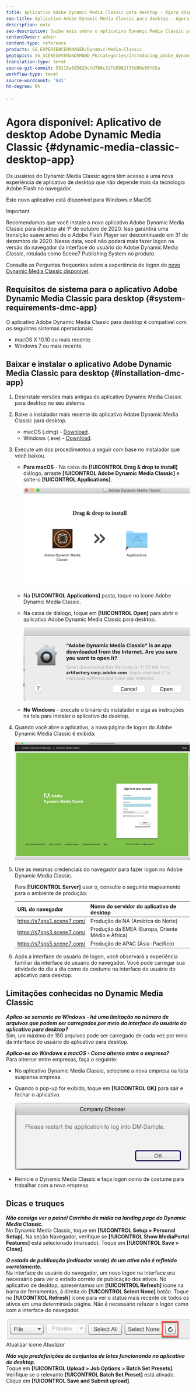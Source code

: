 ```yaml
---
title: Aplicativo Adobe Dynamic Media Classic para desktop - Agora disponível
seo-title: Aplicativo Adobe Dynamic Media Classic para desktop - Agora disponível
description: nulo
seo-description: Saiba mais sobre o aplicativo Dynamic Media Classic para desktop.
contentOwner: admin
content-type: reference
products: SG_EXPERIENCEMANAGER/Dynamic-Media-Classic
geptopics: SG_SCENESEVENONDEMAND_PK/categories/introducing_adobe_dynamic_media_classic
translation-type: tm+mt
source-git-commit: 59116a685629cfd788c32fb5082f35d90e66fb5a
workflow-type: tm+mt
source-wordcount: '641'
ht-degree: 0%

---
```



# Agora disponível: Aplicativo de desktop Adobe Dynamic Media Classic {#dynamic-media-classic-desktop-app}

Os usuários do Dynamic Media Classic agora têm acesso a uma nova experiência de aplicativo de desktop que não depende mais da tecnologia Adobe Flash no navegador.

Este novo aplicativo está disponível para Windows e MacOS.

>[!IMPORTANT]
>
>Recomendamos que você instale o novo aplicativo Adobe Dynamic Media Classic para desktop até 1º de outubro de 2020. Isso garantirá uma transição suave antes de o Adobe Flash Player ser descontinuado em 31 de dezembro de 2020. Nessa data, você não poderá mais fazer logon na versão do navegador da interface do usuário do Adobe Dynamic Media Classic, rotulada como Scene7 Publishing System no produto.

Consulte as Perguntas frequentes sobre a experiência de logon do [novo Dynamic Media Classic disponível](/help/new-ui-2020.md).

## Requisitos de sistema para o aplicativo Adobe Dynamic Media Classic para desktop {#system-requirements-dmc-app}

O aplicativo Adobe Dynamic Media Classic para desktop é compatível com os seguintes sistemas operacionais:
* macOS X 10.10 ou mais recente.
* Windows 7 ou mais recente.

## Baixar e instalar o aplicativo Adobe Dynamic Media Classic para desktop {#installation-dmc-app}

1. Desinstale versões mais antigas do aplicativo Dynamic Media Classic para desktop no seu sistema.

1. Baixe o instalador mais recente do aplicativo Adobe Dynamic Media Classic para desktop.

   * macOS (.dmg) - [Download](http://download.macromedia.com/dynamic-media-classic/20.20.1/adobe-dynamic-media-classic-20.20.1.dmg).
   * Windows (.exe) - [Download](lhttp://download.macromedia.com/dynamic-media-classic/20.20.1/adobe-dynamic-media-classic-20.20.1.exe).

1. Execute um dos procedimentos a seguir com base no instalador que você baixou.

   * **Para macOS** - Na caixa de **[!UICONTROL Drag & drop to install]** diálogo, arraste **[!UICONTROL Adobe Dynamic Media Classic]** e solte-o **[!UICONTROL Applications]**.

      ![Arraste e solte a instalação no macOS](/help/assets/dragondrop-install.png)

   * Na **[!UICONTROL Applications]** pasta, toque no ícone Adobe Dynamic Media Classic.
   * Na caixa de diálogo, toque em **[!UICONTROL Open]** para abrir o aplicativo Adobe Dynamic Media Classic para desktop.

      ![Abrir aplicativo baixado](/help/assets/open-dmclassicapp.png)

   * **No Windows** - execute o binário do instalador e siga as instruções na tela para instalar o aplicativo de desktop.

1. Quando você abre o aplicativo, a nova página de logon do Adobe Dynamic Media Classic é exibida:

   ![Logon no Dynamic Media Classic](/help/assets/dmclassic-login.png)

1. Use as mesmas credenciais do navegador para fazer logon no Adobe Dynamic Media Classic.

   Para **[!UICONTROL Server]** usar o, consulte o seguinte mapeamento para o ambiente de produção:

   | URL do navegador | Nome do servidor do aplicativo de desktop |
   |---|---|
   | https://s7sps1.scene7.com/ | Produção de NA (América do Norte) |
   | https://s7sps3.scene7.com/ | Produção da EMEA (Europa, Oriente Médio e África) |
   | https://s7sps5.scene7.com/ | Produção de APAC (Ásia-Pacífico) |

1. Após a interface de usuário de logon, você observará a experiência familiar da interface de usuário do navegador. Você pode carregar sua atividade do dia a dia como de costume na interface do usuário do aplicativo para desktop.

## Limitações conhecidas no Dynamic Media Classic

**_Aplica-se somente ao Windows - há uma limitação no número de arquivos que podem ser carregados por meio da interface do usuário do aplicativo para desktop?_**<br> Sim, um máximo de 150 arquivos pode ser carregado de cada vez por meio da interface do usuário do aplicativo para desktop.

**_Aplica-se ao Windows e macOS - Como alterno entre o empresa?_**<br> Para alternar entre empresas, faça o seguinte:
* No aplicativo Dynamic Media Classic, selecione a nova empresa na lista suspensa empresa.
* Quando o pop-up for exibido, toque em **[!UICONTROL OK]** para sair e fechar o aplicativo.

   ![Reinicie o aplicativo para usar a nova empresa](/help/assets/dmclassic-new-company.png)
* Reinicie o Dynamic Media Classic e faça logon como de costume para trabalhar com a nova empresa.

## Dicas e truques

**_Não consigo ver o painel Carrinho de mídia na landing page do Dynamic Media Classic._**<br> No Dynamic Media Classic, toque em **[!UICONTROL Setup > Personal Setup]**. Na seção Navegador, verifique se **[!UICONTROL Show MediaPortal Features]** está selecionado (marcado). Toque em **[!UICONTROL Save > Close]**.

**_O estado de publicação (indicador verde) de um ativo não é refletido corretamente._**<br> Na interface do usuário do navegador, um novo logon na interface era necessário para ver o estado correto de publicação dos ativos. No aplicativo de desktop, apresentamos um **[!UICONTROL Refresh]** ícone na barra de ferramentas, à direita do **[!UICONTROL Select None]** botão. Toque no **[!UICONTROL Refresh]** ícone para ver o status mais recente de todos os ativos em uma determinada página. Não é necessário refazer o logon como com a interface do navegador.

![Ícone](/help/assets/refresh-icon.png)Atualizar ícone *Atualizar*

**_Não vejo predefinições de conjuntos de lotes funcionando no aplicativo de desktop._**<br> Toque em **[!UICONTROL Upload > Job Options > Batch Set Presets]**. Verifique se o relevante **[!UICONTROL Batch Set Preset]** está ativado. Clique em **[!UICONTROL Save and Submit upload]**.
